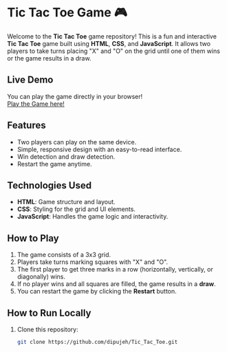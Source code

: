 # Tic Tac Toe Game 🎮

Welcome to the **Tic Tac Toe** game repository! This is a fun and interactive **Tic Tac Toe** game built using **HTML**, **CSS**, and **JavaScript**. It allows two players to take turns placing "X" and "O" on the grid until one of them wins or the game results in a draw.

## Live Demo

You can play the game directly in your browser!  
[Play the Game here!](https://dipujeh.github.io/Tic_Tac_Toe/)

## Features

- Two players can play on the same device.
- Simple, responsive design with an easy-to-read interface.
- Win detection and draw detection.
- Restart the game anytime.

## Technologies Used

- **HTML**: Game structure and layout.
- **CSS**: Styling for the grid and UI elements.
- **JavaScript**: Handles the game logic and interactivity.

## How to Play

1. The game consists of a 3x3 grid.
2. Players take turns marking squares with "X" and "O".
3. The first player to get three marks in a row (horizontally, vertically, or diagonally) wins.
4. If no player wins and all squares are filled, the game results in a **draw**.
5. You can restart the game by clicking the **Restart** button.

## How to Run Locally

1. Clone this repository:

   ```bash
   git clone https://github.com/dipujeh/Tic_Tac_Toe.git
